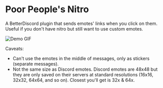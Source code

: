 # Poor People's Nitro
 A BetterDiscord plugin that sends emotes' links when you click on them.  
 Useful if you don't have nitro but still want to use custom emotes.  
 
 ![Demo GIF](https://github.com/Cosmiiko/BD-PoorPeoplesNitro/blob/main/demo.gif?raw=true)
 
Caveats:  
- Can't use the emotes in the middle of messages, only as stickers (separate messages).
- Not the same size as Discord emotes. Discord emotes are 48x48 but they are only saved on their servers at standard resolutions (16x16, 32x32, 64x64, and so on). Closest you'll get is 32x & 64x.
